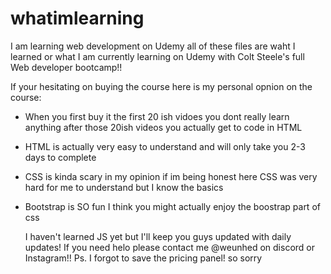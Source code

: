 # whatimlearning
I am learning web development on Udemy 
all of these files are waht I learned or what I am currently learning on Udemy with Colt Steele's full Web developer bootcamp!!

If your hesitating on buying the course here is my personal opnion on the course:
- When you first buy it the first 20 ish vidoes you dont really learn anything after those 20ish videos you actually get to code in HTML
- HTML is actually very easy to understand and will only take you 2-3 days to complete
- CSS is kinda scary in my opinion if im being honest here CSS was very hard for me to understand but I know the basics
- Bootstrap is SO fun I think you might actually enjoy the boostrap part of css

  I haven't learned JS yet but I'll keep you guys updated with daily updates!
  If you need helo please contact me @weunhed on discord or Instagram!!
  Ps. I forgot to save the pricing panel! so sorry

